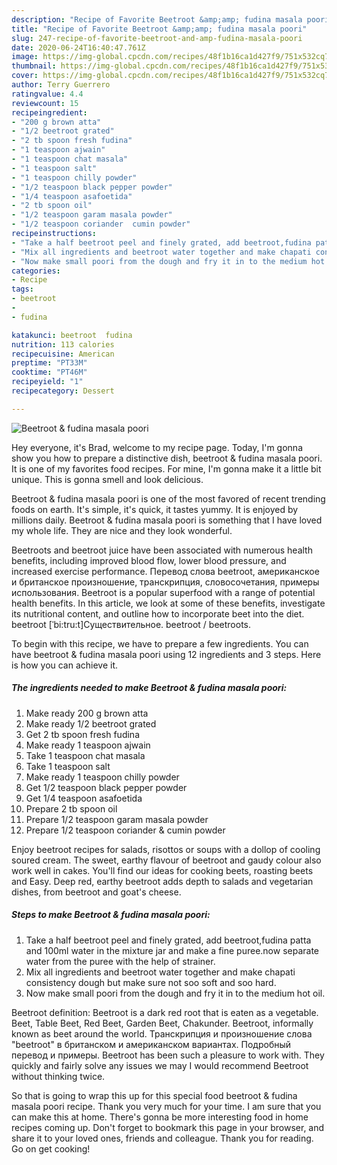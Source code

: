 ```yaml
---
description: "Recipe of Favorite Beetroot &amp;amp; fudina masala poori"
title: "Recipe of Favorite Beetroot &amp;amp; fudina masala poori"
slug: 247-recipe-of-favorite-beetroot-and-amp-fudina-masala-poori
date: 2020-06-24T16:40:47.761Z
image: https://img-global.cpcdn.com/recipes/48f1b16ca1d427f9/751x532cq70/beetroot-fudina-masala-poori-recipe-main-photo.jpg
thumbnail: https://img-global.cpcdn.com/recipes/48f1b16ca1d427f9/751x532cq70/beetroot-fudina-masala-poori-recipe-main-photo.jpg
cover: https://img-global.cpcdn.com/recipes/48f1b16ca1d427f9/751x532cq70/beetroot-fudina-masala-poori-recipe-main-photo.jpg
author: Terry Guerrero
ratingvalue: 4.4
reviewcount: 15
recipeingredient:
- "200 g brown atta"
- "1/2 beetroot grated"
- "2 tb spoon fresh fudina"
- "1 teaspoon ajwain"
- "1 teaspoon chat masala"
- "1 teaspoon salt"
- "1 teaspoon chilly powder"
- "1/2 teaspoon black pepper powder"
- "1/4 teaspoon asafoetida"
- "2 tb spoon oil"
- "1/2 teaspoon garam masala powder"
- "1/2 teaspoon coriander  cumin powder"
recipeinstructions:
- "Take a half beetroot peel and finely grated, add beetroot,fudina patta and 100ml water in the mixture jar and make a fine puree.now separate water from the puree with the help of strainer."
- "Mix all ingredients and beetroot water together and make chapati consistency dough but make sure not soo soft and soo hard."
- "Now make small poori from the dough and fry it in to the medium hot oil."
categories:
- Recipe
tags:
- beetroot
- 
- fudina

katakunci: beetroot  fudina 
nutrition: 113 calories
recipecuisine: American
preptime: "PT33M"
cooktime: "PT46M"
recipeyield: "1"
recipecategory: Dessert

---
```



![Beetroot &amp; fudina masala poori](https://img-global.cpcdn.com/recipes/48f1b16ca1d427f9/751x532cq70/beetroot-fudina-masala-poori-recipe-main-photo.jpg)

Hey everyone, it's Brad, welcome to my recipe page. Today, I'm gonna show you how to prepare a distinctive dish, beetroot &amp; fudina masala poori. It is one of my favorites food recipes. For mine, I'm gonna make it a little bit unique. This is gonna smell and look delicious.

Beetroot &amp; fudina masala poori is one of the most favored of recent trending foods on earth. It's simple, it's quick, it tastes yummy. It is enjoyed by millions daily. Beetroot &amp; fudina masala poori is something that I have loved my whole life. They are nice and they look wonderful.

Beetroots and beetroot juice have been associated with numerous health benefits, including improved blood flow, lower blood pressure, and increased exercise performance. Перевод слова beetroot, американское и британское произношение, транскрипция, словосочетания, примеры использования. Beetroot is a popular superfood with a range of potential health benefits. In this article, we look at some of these benefits, investigate its nutritional content, and outline how to incorporate beet into the diet. beetroot [ˈbi:tru:t]Существительное. beetroot / beetroots.


To begin with this recipe, we have to prepare a few ingredients. You can have beetroot &amp; fudina masala poori using 12 ingredients and 3 steps. Here is how you can achieve it.

<!--inarticleads1-->

##### The ingredients needed to make Beetroot &amp; fudina masala poori:

1. Make ready 200 g brown atta
1. Make ready 1/2 beetroot grated
1. Get 2 tb spoon fresh fudina
1. Make ready 1 teaspoon ajwain
1. Take 1 teaspoon chat masala
1. Take 1 teaspoon salt
1. Make ready 1 teaspoon chilly powder
1. Get 1/2 teaspoon black pepper powder
1. Get 1/4 teaspoon asafoetida
1. Prepare 2 tb spoon oil
1. Prepare 1/2 teaspoon garam masala powder
1. Prepare 1/2 teaspoon coriander &amp; cumin powder


Enjoy beetroot recipes for salads, risottos or soups with a dollop of cooling soured cream. The sweet, earthy flavour of beetroot and gaudy colour also work well in cakes. You&#39;ll find our ideas for cooking beets, roasting beets and Easy. Deep red, earthy beetroot adds depth to salads and vegetarian dishes, from beetroot and goat&#39;s cheese. 

<!--inarticleads2-->

##### Steps to make Beetroot &amp; fudina masala poori:

1. Take a half beetroot peel and finely grated, add beetroot,fudina patta and 100ml water in the mixture jar and make a fine puree.now separate water from the puree with the help of strainer.
1. Mix all ingredients and beetroot water together and make chapati consistency dough but make sure not soo soft and soo hard.
1. Now make small poori from the dough and fry it in to the medium hot oil.


Beetroot definition: Beetroot is a dark red root that is eaten as a vegetable. Beet, Table Beet, Red Beet, Garden Beet, Chakunder. Beetroot, informally known as beet around the world. Транскрипция и произношение слова &#34;beetroot&#34; в британском и американском вариантах. Подробный перевод и примеры. Beetroot has been such a pleasure to work with. They quickly and fairly solve any issues we may I would recommend Beetroot without thinking twice. 

So that is going to wrap this up for this special food beetroot &amp; fudina masala poori recipe. Thank you very much for your time. I am sure that you can make this at home. There's gonna be more interesting food in home recipes coming up. Don't forget to bookmark this page in your browser, and share it to your loved ones, friends and colleague. Thank you for reading. Go on get cooking!
